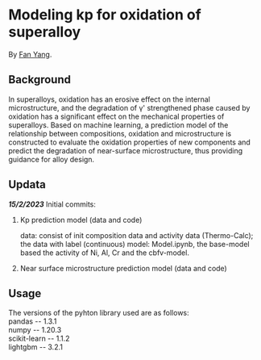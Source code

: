 # Modeling kp for oxidation of superalloy
By [Fan Yang](https://github.com/fanYang-X).

## Background  
In superalloys, oxidation has an erosive effect on the internal microstructure, and the degradation of γ' strengthened phase caused by oxidation has a significant effect on the mechanical properties of superalloys. Based on machine learning, a prediction model of the relationship between compositions, oxidation and microstructure is constructed to evaluate the oxidation properties of new components and predict the degradation of near-surface microstructure, thus providing guidance for alloy design.

## Updata

***15/2/2023***
Initial commits:

1. Kp prediction model (data and code)   

   data: consist of init composition data and activity data (Thermo-Calc); the data with label (continuous) 
   model: Model.ipynb, the base-model based the activity of Ni, Al, Cr and the cbfv-model. 
   
2. Near surface microstructure prediction model (data and code)

## Usage 

The versions of the pyhton library used are as follows:  
pandas -- 1.3.1  
numpy -- 1.20.3  
scikit-learn -- 1.1.2  
lightgbm -- 3.2.1  
